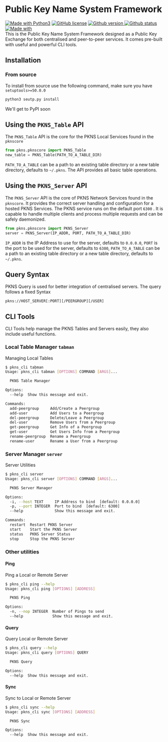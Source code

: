 
# Public Key Name System Framework
[![Made with Python3](https://img.shields.io/badge/Made%20With-Python3-blue)](https://www.python.org/) [![GitHub license](https://img.shields.io/badge/license-AGPLv3-purple.svg)](https://github.com/anubhav-narayan/PKNS/blob/master/LICENSE) [![Github version](https://img.shields.io/badge/version-0.5.2-green)
](http://github.com/anubhav-narayan/PKNS) [![Github status](https://img.shields.io/badge/status-Public%20Beta-green)
](http://github.com/anubhav-narayan/PKNS) [![Made with](https://img.shields.io/badge/Built%20with-SQLite3%20|%20Click%20|%20Daemonocle%20|%20PyCryptodome-blue)](http://github.com/anubhav-narayan/PKNS)\
This is the Public Key Name System Framework designed as a Public Key Exchange for both centralised and peer-to-peer services. It comes pre-built with useful and powerful CLI tools.
## Installation
### From source
To install from source use the following command, make sure you have `setuptools>=50.0.0`
```bash
python3 seutp.py install
```
We'll get to PyPI soon
## Using the `PKNS_Table` API
The `PKNS_Table` API is the core for the PKNS Local Services found in the `pknscore`
```python
from pkns.pknscore import PKNS_Table
new_table = PKNS_Table(PATH_TO_A_TABLE_DIR)
```
 `PATH_TO_A_TABLE` can be a path to an existing table directory or a new table directory, defaults to `~/.pkns`.
 The API provides all basic table operations.
 ## Using the `PKNS_Server` API
 The `PKNS_Server` API is the core of PKNS Network Services found in the  `pknscore`. It provides the correct server handling and configuration for a hosted PKNS Services. The PKNS service runs on the default port `6300` .  It is capable to handle multiple clients and process multiple requests and can be safely daemonized.
 ```python
 from pkns.pknscore import PKNS_Server
 server = PKNS_Server(IP_ADDR, PORT, PATH_TO_A_TABLE_DIR)
 ```
 `IP_ADDR` is the IP Address to use for the server, defaults to `0.0.0.0`,  `PORT` is the port to be used for the server, defaults to `6300`,  `PATH_TO_A_TABLE` can be a path to an existing table directory or a new table directory, defaults to `~/.pkns`.
## Query Syntax
PKNS Query is used for better integration of centralised servers. The query follows a fixed Syntax
```
pkns://HOST_SERVER[:PORT][/PEERGROUP][/USER]
```
## CLI Tools
CLI Tools help manage the PKNS Tables and Servers easily, they also include useful functions.
###  Local Table Manager `tabman`
Managing Local Tables
```bash
$ pkns_cli tabman
Usage: pkns_cli tabman [OPTIONS] COMMAND [ARGS]...

  PKNS Table Manager

Options:
  --help  Show this message and exit.

Commands:
  add-peergroup     Add/Create a Peergroup
  add-user          Add Users to a Peergroup
  del-peergroup     Delete/Leave a Peergroup
  del-user          Remove Users from a Peergroup
  get-peergroup     Get Info of a Peergroup
  get-user          Get Users Info from a Peergroup
  rename-peergroup  Rename a Peergroup
  rename-user       Rename a User from a Peergroup

```
### Server Manager `server`
Server Utilities
```bash
$ pkns_cli server
Usage: pkns_cli server [OPTIONS] COMMAND [ARGS]...

  PKNS Server Manager

Options:
  -i, --host TEXT     IP Address to bind  [default: 0.0.0.0]
  -p, --port INTEGER  Port to bind  [default: 6300]
  --help              Show this message and exit.

Commands:
  restart  Restart PKNS Server
  start    Start the PKNS Server
  status   PKNS Server Status
  stop     Stop the PKNS Server

```
### Other utilities
#### Ping
Ping a Local or Remote Server
```bash
$ pkns_cli ping --help
Usage: pkns_cli ping [OPTIONS] [ADDRESS]

  PKNS Ping

Options:
  -n, --nop INTEGER  Number of Pings to send
  --help             Show this message and exit.

```
#### Query
Query Local or Remote Server
```bash
$ pkns_cli query --help
Usage: pkns_cli query [OPTIONS] QUERY

  PKNS Query

Options:
  --help  Show this message and exit.
``` 
#### Sync
Sync to Local or Remote Server
```bash
$ pkns_cli sync --help
Usage: pkns_cli sync [OPTIONS] [ADDRESS]

  PKNS Sync

Options:
  --help  Show this message and exit.
```
